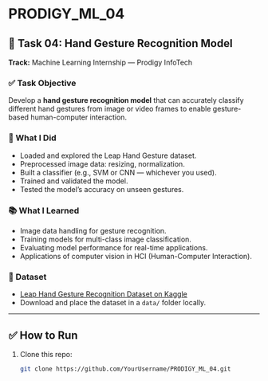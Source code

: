 # PRODIGY_ML_04

## 📌 Task 04: Hand Gesture Recognition Model

**Track:** Machine Learning Internship — Prodigy InfoTech

### ✅ Task Objective

Develop a **hand gesture recognition model** that can accurately classify different hand gestures from image or video frames to enable gesture-based human-computer interaction.

### 🚀 What I Did

- Loaded and explored the Leap Hand Gesture dataset.
- Preprocessed image data: resizing, normalization.
- Built a classifier (e.g., SVM or CNN — whichever you used).
- Trained and validated the model.
- Tested the model’s accuracy on unseen gestures.

### 📚 What I Learned

- Image data handling for gesture recognition.
- Training models for multi-class image classification.
- Evaluating model performance for real-time applications.
- Applications of computer vision in HCI (Human-Computer Interaction).

### 📂 Dataset

- [Leap Hand Gesture Recognition Dataset on Kaggle](https://www.kaggle.com/gti-upm/leapgestrecog)
- Download and place the dataset in a `data/` folder locally.

---

## ✅ How to Run

1. Clone this repo:
   ```bash
   git clone https://github.com/YourUsername/PRODIGY_ML_04.git
